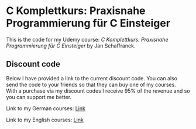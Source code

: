 # C Komplettkurs: Praxisnahe Programmierung für C Einsteiger

This is the code for my Udemy course:
*C Komplettkurs: Praxisnahe Programmierung für C Einsteiger* by Jan Schaffranek.

## Discount code

Below I have provided a link to the current discount code. You can also send the code to your friends so that they can buy one of my courses.  
With a purchase via my discount codes I receive 95% of the revenue and so you can support me better.

Link to my German courses: [Link](https://github.com/franneck94/YoutubeVideos/blob/main/README.md)

Link to my English courses: [Link](https://github.com/franneck94/YoutubeVideos/blob/main/EnglishCourses.md)
